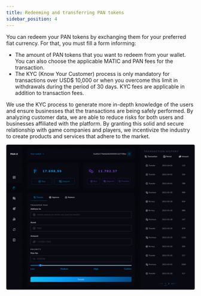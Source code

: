 ```yaml
---
title: Redeeming and transferring PAN tokens
sidebar_position: 4
---
```


You can redeem your PAN tokens by exchanging them for your preferred fiat currency. For that, you must fill a form informing:

- The amount of PAN tokens that you want to redeem from your wallet. You can also choose the applicable MATIC and PAN fees for the transaction.
- The KYC (Know Your Customer) process is only mandatory for transactions over USD$ 10,000 or when you overcome this limit in withdrawals during the period of 30 days. KYC fees are applicable in addition to transaction fees. 

We use the KYC process to generate more in-depth knowledge of the users and ensure businesses that the transactions are being safely performed. By analyzing customer data, we are able to reduce risks for both users and businesses affiliated with the platform. By granting this solid and secure relationship with game companies and players, we incentivize the industry to create products and services that adhere to the market.

![PAN](/img/transfer.png)